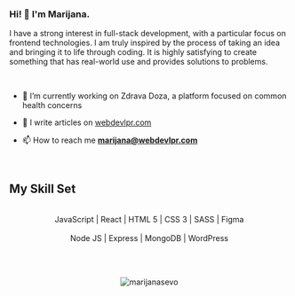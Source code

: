 <h3>Hi! 👋 I'm Marijana.</h3> 

<p>I have a strong interest in full-stack development, with a particular focus on frontend technologies. I am truly inspired by the process of taking an idea and bringing it to life through coding. It is highly satisfying to create something that has real-world use and provides solutions to problems. </p><br/>


- 🔭 I’m currently working on Zdrava Doza, a platform focused on common health concerns
- 📝 I write articles on [webdevlpr.com](https://webdevlpr.com/)

- 📫 How to reach me **marijana@webdevlpr.com**


<br>

## My Skill Set

<br>
<div align="center" dir="auto">  
<div dir="auto">JavaScript | React | HTML 5 | CSS 3 | SASS | Figma </div> 
<br>
<div dir="auto">Node JS | Express | MongoDB | WordPress</div>
</div>

<br><br>

<p align="center"><img align="center" src="https://github-readme-streak-stats.herokuapp.com/?user=marijanasevo&" alt="marijanasevo" /></p>
